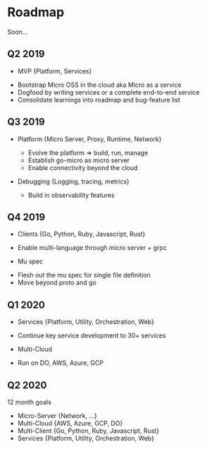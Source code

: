 # Roadmap

Soon...

## Q2 2019

- MVP {Platform, Services}
 * Bootstrap Micro OSS in the cloud aka Micro as a service
 * Dogfood by writing services or a complete end-to-end service
 * Consolidate learnings into roadmap and bug-feature list

## Q3 2019

- Platform {Micro Server, Proxy, Runtime, Network}
  * Evolve the platform => build, run, manage
  * Establish go-micro as micro server
  * Enable connectivity beyond the cloud

- Debugging {Logging, tracing, metrics}
  * Build in observability features

## Q4 2019

- Clients {Go, Python, Ruby, Javascript, Rust}
 * Enable multi-language through micro server + grpc

- Mu spec
 * Flesh out the mu spec for single file definition
 * Move beyond proto and go

## Q1 2020

- Services {Platform, Utility, Orchestration, Web}
 * Continue key service development to 30+ services

- Multi-Cloud
 * Run on DO, AWS, Azure, GCP

## Q2 2020

12 month goals

- Micro-Server {Network, ...}
- Multi-Cloud {AWS, Azure, GCP, DO}
- Multi-Client {Go, Python, Ruby, Javascript, Rust}
- Services {Platform, Utility, Orchestration, Web}
